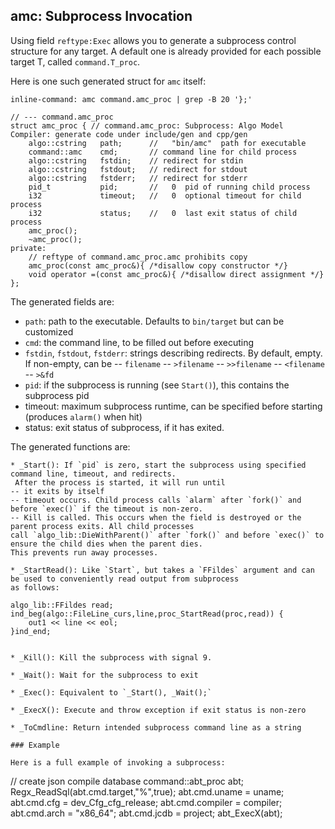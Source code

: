 ## amc: Subprocess Invocation

Using field `reftype:Exec` allows you to generate a subprocess control structure
for any target. A default one is already provided for each possible target T, called
`command.T_proc`.

Here is one such generated struct for `amc` itself:

```
inline-command: amc command.amc_proc | grep -B 20 '};'

// --- command.amc_proc
struct amc_proc { // command.amc_proc: Subprocess: Algo Model Compiler: generate code under include/gen and cpp/gen
    algo::cstring   path;      //   "bin/amc"  path for executable
    command::amc    cmd;       // command line for child process
    algo::cstring   fstdin;    // redirect for stdin
    algo::cstring   fstdout;   // redirect for stdout
    algo::cstring   fstderr;   // redirect for stderr
    pid_t           pid;       //   0  pid of running child process
    i32             timeout;   //   0  optional timeout for child process
    i32             status;    //   0  last exit status of child process
    amc_proc();
    ~amc_proc();
private:
    // reftype of command.amc_proc.amc prohibits copy
    amc_proc(const amc_proc&){ /*disallow copy constructor */}
    void operator =(const amc_proc&){ /*disallow direct assignment */}
};
```

The generated fields are:
- `path`: path to the executable. Defaults to `bin/target` but can be customized
- `cmd`: the command line, to be filled out before executing
- `fstdin`, `fstdout`, `fstderr`: strings describing redirects. By default, empty.
If non-empty, can be
-- `filename`
-- `>filename`
-- `>>filename`
-- `<filename`
-- `>&fd`
- `pid`: if the subprocess is running (see `Start()`), this contains the subprocess pid
- timeout: maximum subprocess runtime, can be specified before starting (produces `alarm()` when hit)
- status: exit status of subprocess, if it has exited.

The generated functions are:
```
* _Start(): If `pid` is zero, start the subprocess using specified command line, timeout, and redirects.
 After the process is started, it will run until
-- it exits by itself
-- timeout occurs. Child process calls `alarm` after `fork()` and before `exec()` if the timeout is non-zero.
-- Kill is called. This occurs when the field is destroyed or the parent process exits. All child processes
call `algo_lib::DieWithParent()` after `fork()` and before `exec()` to ensure the child dies when the parent dies.
This prevents run away processes.

* _StartRead(): Like `Start`, but takes a `FFildes` argument and can be used to conveniently read output from subprocess
as follows:
```
    algo_lib::FFildes read;
    ind_beg(algo::FileLine_curs,line,proc_StartRead(proc,read)) {
        out1 << line << eol;
    }ind_end;
```

* _Kill(): Kill the subprocess with signal 9.

* _Wait(): Wait for the subprocess to exit

* _Exec(): Equivalent to `_Start(), _Wait();`

* _ExecX(): Execute and throw exception if exit status is non-zero

* _ToCmdline: Return intended subprocess command line as a string

### Example

Here is a full example of invoking a subprocess:

```
// create json compile database
command::abt_proc abt;
Regx_ReadSql(abt.cmd.target,"%",true);
abt.cmd.uname       = uname;
abt.cmd.cfg         = dev_Cfg_cfg_release;
abt.cmd.compiler    = compiler;
abt.cmd.arch        = "x86_64";
abt.cmd.jcdb        = project;
abt_ExecX(abt);
```
